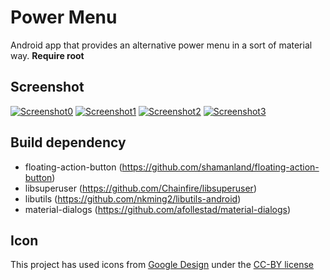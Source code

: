 # Power Menu
Android app that provides an alternative power menu in a sort of material way. **Require root**

## Screenshot
[![Screenshot0](https://lh3.googleusercontent.com/-aioPuOYJPaw/VggulYyV0-I/AAAAAAAACkk/prxKVBGd6j8/s400-Ic42/Screenshot_2015-09-27-19-21-29.png)](https://lh3.googleusercontent.com/-aioPuOYJPaw/VggulYyV0-I/AAAAAAAACkk/prxKVBGd6j8/s0-Ic42/Screenshot_2015-09-27-19-21-29.png)
[![Screenshot1](https://lh3.googleusercontent.com/-KJJzagct1yg/VggulfoMTZI/AAAAAAAACks/f2NAaTPLqSY/s400-Ic42/Screenshot_2015-09-27-19-24-53.png)](https://lh3.googleusercontent.com/-KJJzagct1yg/VggulfoMTZI/AAAAAAAACks/f2NAaTPLqSY/s0-Ic42/Screenshot_2015-09-27-19-24-53.png)
[![Screenshot2](https://lh3.googleusercontent.com/-pYBOeTrELsk/VggumLS24CI/AAAAAAAACk0/IuTNf5tUsy4/s400-Ic42/Screenshot_2015-09-27-19-26-40.png)](https://lh3.googleusercontent.com/-pYBOeTrELsk/VggumLS24CI/AAAAAAAACk0/IuTNf5tUsy4/s0-Ic42/Screenshot_2015-09-27-19-26-40.png)
[![Screenshot3](https://lh3.googleusercontent.com/-AqfraDarzIA/Vggulbdly_I/AAAAAAAACkw/HWopVyB9wPA/s400-Ic42/Screenshot_2015-09-27-19-25-09.png)](https://lh3.googleusercontent.com/-AqfraDarzIA/Vggulbdly_I/AAAAAAAACkw/HWopVyB9wPA/s0-Ic42/Screenshot_2015-09-27-19-25-09.png)

## Build dependency
- floating-action-button (https://github.com/shamanland/floating-action-button)
- libsuperuser (https://github.com/Chainfire/libsuperuser)
- libutils (https://github.com/nkming2/libutils-android)
- material-dialogs (https://github.com/afollestad/material-dialogs)

## Icon
This project has used icons from [Google Design](https://www.google.com/design/icons/) under the [CC-BY license](https://creativecommons.org/licenses/by/4.0/)
